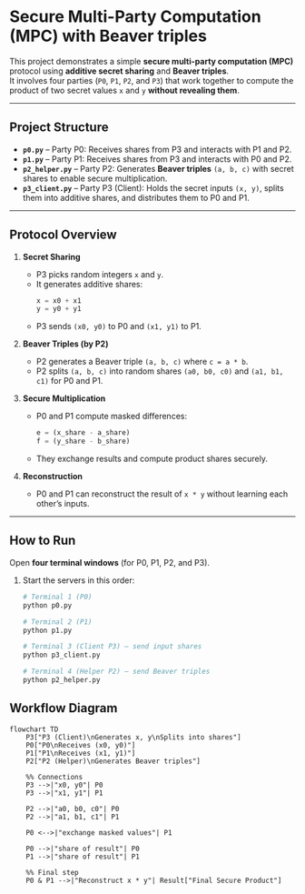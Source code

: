 # Secure Multi-Party Computation (MPC) with Beaver triples

This project demonstrates a simple **secure multi-party computation (MPC)** protocol using **additive secret sharing** and **Beaver triples**.  
It involves four parties (`P0`, `P1`, `P2`, and `P3`) that work together to compute the product of two secret values `x` and `y` **without revealing them**.

---

## Project Structure

- **`p0.py`** – Party P0: Receives shares from P3 and interacts with P1 and P2.  
- **`p1.py`** – Party P1: Receives shares from P3 and interacts with P0 and P2.  
- **`p2_helper.py`** – Party P2: Generates **Beaver triples** `(a, b, c)` with secret shares to enable secure multiplication.  
- **`p3_client.py`** – Party P3 (Client): Holds the secret inputs `(x, y)`, splits them into additive shares, and distributes them to P0 and P1.  

---

## Protocol Overview

1. **Secret Sharing**
   - P3 picks random integers `x` and `y`.
   - It generates additive shares:
     ```python
     x = x0 + x1
     y = y0 + y1
     ```
   - P3 sends `(x0, y0)` to P0 and `(x1, y1)` to P1.

2. **Beaver Triples (by P2)**
   - P2 generates a Beaver triple `(a, b, c)` where `c = a * b`.
   - P2 splits `(a, b, c)` into random shares `(a0, b0, c0)` and `(a1, b1, c1)` for P0 and P1.

3. **Secure Multiplication**
   - P0 and P1 compute masked differences:
     ```python
     e = (x_share - a_share)
     f = (y_share - b_share)
     ```
   - They exchange results and compute product shares securely.

4. **Reconstruction**
   - P0 and P1 can reconstruct the result of `x * y` without learning each other’s inputs.

---

## How to Run

Open **four terminal windows** (for P0, P1, P2, and P3).

1. Start the servers in this order:

   ```bash
   # Terminal 1 (P0)
   python p0.py

   # Terminal 2 (P1)
   python p1.py

   # Terminal 3 (Client P3) — send input shares
   python p3_client.py

   # Terminal 4 (Helper P2) — send Beaver triples
   python p2_helper.py


## Workflow Diagram

```mermaid
flowchart TD
    P3["P3 (Client)\nGenerates x, y\nSplits into shares"] 
    P0["P0\nReceives (x0, y0)"] 
    P1["P1\nReceives (x1, y1)"] 
    P2["P2 (Helper)\nGenerates Beaver triples"]

    %% Connections
    P3 -->|"x0, y0"| P0
    P3 -->|"x1, y1"| P1

    P2 -->|"a0, b0, c0"| P0
    P2 -->|"a1, b1, c1"| P1

    P0 <-->|"exchange masked values"| P1

    P0 -->|"share of result"| P0
    P1 -->|"share of result"| P1

    %% Final step
    P0 & P1 -->|"Reconstruct x * y"| Result["Final Secure Product"]
